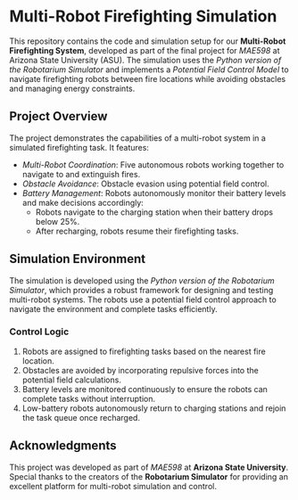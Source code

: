 # Multi-Robot Firefighting Simulation

This repository contains the code and simulation setup for our **Multi-Robot Firefighting System**, developed as part of the final project for *MAE598* at Arizona State University (ASU). The simulation uses the *Python version of the Robotarium Simulator* and implements a *Potential Field Control Model* to navigate firefighting robots between fire locations while avoiding obstacles and managing energy constraints.

## Project Overview

The project demonstrates the capabilities of a multi-robot system in a simulated firefighting task. It features:
- *Multi-Robot Coordination*: Five autonomous robots working together to navigate to and extinguish fires.
- *Obstacle Avoidance*: Obstacle evasion using potential field control.
- *Battery Management*: Robots autonomously monitor their battery levels and make decisions accordingly:
  - Robots navigate to the charging station when their battery drops below 25%.
  - After recharging, robots resume their firefighting tasks.

## Simulation Environment

The simulation is developed using the *Python version of the Robotarium Simulator*, which provides a robust framework for designing and testing multi-robot systems. The robots use a potential field control approach to navigate the environment and complete tasks efficiently.

### Control Logic
1. Robots are assigned to firefighting tasks based on the nearest fire location.
2. Obstacles are avoided by incorporating repulsive forces into the potential field calculations.
3. Battery levels are monitored continuously to ensure the robots can complete tasks without interruption.
4. Low-battery robots autonomously return to charging stations and rejoin the task queue once recharged.

## Acknowledgments

This project was developed as part of *MAE598* at **Arizona State University**. Special thanks to the creators of the **Robotarium Simulator** for providing an excellent platform for multi-robot simulation and control.
